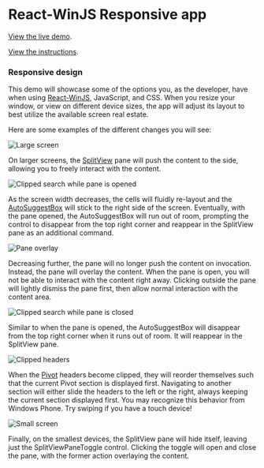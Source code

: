React-WinJS Responsive app
============

[View the live demo](http://jayrenn.github.io/react-winjs-demo/).

[View the instructions](https://github.com/jayrenn/react-winjs-demo/wiki/Instructions).

### Responsive design

This demo will showcase some of the options you, as the developer, have when using [React-WinJS](https://github.com/winjs/react-winjs), JavaScript, and CSS. When you resize your window, or view on different device sizes, the app will adjust its layout to best utilize the available screen real estate.

Here are some examples of the different changes you will see:

![Large screen](https://raw.githubusercontent.com/wiki/jayrenn/react-winjs-demo/images/large.png)

On larger screens, the [SplitView](http://try.buildwinjs.com/#splitview) pane will push the content to the side, allowing you to freely interact with the content.

![Clipped search while pane is opened](https://raw.githubusercontent.com/wiki/jayrenn/react-winjs-demo/images/clipped-search-pane-opened.png)

As the screen width decreases, the cells will fluidly re-layout and the [AutoSuggestBox](http://try.buildwinjs.com/#searchbox) will stick to the right side of the screen. Eventually, with the pane opened, the AutoSuggestBox will run out of room, prompting the control to disappear from the top right corner and reappear in the SplitView pane as an additional command.

![Pane overlay](https://raw.githubusercontent.com/wiki/jayrenn/react-winjs-demo/images/pane-overlay.png)

Decreasing further, the pane will no longer push the content on invocation. Instead, the pane will overlay the content. When the pane is open, you will not be able to interact with the content right away. Clicking outside the pane will lightly dismiss the pane first, then allow normal interaction with the content area.

![Clipped search while pane is closed](https://raw.githubusercontent.com/wiki/jayrenn/react-winjs-demo/images/clipped-search-pane-closed.png)

Similar to when the pane is opened, the AutoSuggestBox will disappear from the top right corner when it runs out of room. It will reappear in the SplitView pane.

![Clipped headers](https://raw.githubusercontent.com/wiki/jayrenn/react-winjs-demo/images/clipped-headers.png)

When the [Pivot](http://try.buildwinjs.com/#pivot) headers become clipped, they will reorder themselves such that the current Pivot section is displayed first. Navigating to another section will either slide the headers to the left or the right, always keeping the current section displayed first. You may recognize this behavior from Windows Phone. Try swiping if you have a touch device!

![Small screen](https://raw.githubusercontent.com/wiki/jayrenn/react-winjs-demo/images/small.png)

Finally, on the smallest devices, the SplitView pane will hide itself, leaving just the SplitViewPaneToggle control. Clicking the toggle will open and close the pane, with the former action overlaying the content.
